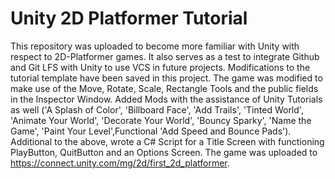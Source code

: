 # Unity 2D Platformer Tutorial

This repository was uploaded to become more familiar with Unity with respect to 2D-Platformer games. 
It also serves as a test to integrate Github and Git LFS with Unity to use VCS in future projects.
Modifications to the tutorial template have been saved in this project. The game was modified to make use of 
the Move, Rotate, Scale, Rectangle Tools and the public fields in the Inspector Window. 
Added Mods with the assistance of Unity Tutorials as well ('A Splash of Color', 'Billboard Face', 'Add Trails', 'Tinted World', 'Animate Your World',
'Decorate Your World', 'Bouncy Sparky', 'Name the Game', 'Paint Your Level',Functional 'Add Speed and Bounce Pads').
Additional to the above, wrote a C# Script for a Title Screen with functioning PlayButton, QuitButton and an Options Screen. 
The game was uploaded to https://connect.unity.com/mg/2d/first_2d_platformer. 
